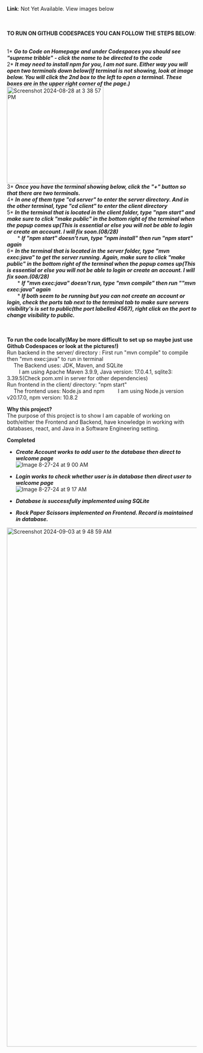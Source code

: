 **Link**: Not Yet Available. View images below  <br/><br/><br/>

**TO RUN ON GITHUB CODESPACES YOU CAN FOLLOW THE STEPS BELOW**:  <br/><br/>

1* ***Go to Code on Homepage and under Codespaces you should see "supreme tribble" - click the name to be directed to the code***  <br/>
2* ***It may need to install npm for you, I am not sure. Either way you will open two terminals down below(If terminal is not showing, look at image below. You will click the 2nd box to the left to open a terminal. These boxes are in the upper right corner of the page.)***  <br/>
<img width="256" alt="Screenshot 2024-08-28 at 3 38 57 PM" src="https://github.com/user-attachments/assets/e72f7181-1857-4a06-92c1-e60afc9e993e"> <br/>
3* ***Once you have the terminal showing below, click the "+" button so that there are two terminals.***  <br/>
4* ***In one of them type "cd server" to enter the server directory. And in the other terminal, type "cd client" to enter the client directory***  <br/>
5* ***In the terminal that is located in the client folder, type "npm start" and make sure to click "make public" in the bottom right of the terminal when the popup comes up(This is essential or else you will not be able to login or create an account. I will fix soon.(08/28)***  <br/>
&emsp;&emsp;* ***If "npm start" doesn't run, type "npm install" then run "npm start" again***  <br/>
6* ***In the terminal that is located in the server folder, type "mvn exec:java" to get the server running. Again, make sure to click "make public" in the bottom right of the terminal when the popup comes up(This is essential or else you will not be able to login or create an account. I will fix soon.(08/28)*** <br/>
&emsp;&emsp;* ***If "mvn exec:java" doesn't run, type "mvn compile" then run ""mvn exec:java" again***  <br/>
&emsp;&emsp;* ***If both seem to be running but you can not create an account or login, check the ports tab next to the terminal tab to make sure servers visibility's is set to public(the port labelled 4567), right click on the port to change visibility to public.***  <br/><br/><br/>


**To run the code locally(May be more difficult to set up so maybe just use Github Codespaces or look at the pictures!)**  <br/>
Run backend in the server/ directory : First run "mvn compile" to compile then "mvn exec:java" to run in terminal  <br/>
&emsp; The Backend uses: JDK, Maven, and SQLite  <br>
&emsp;&emsp; I am using Apache Maven 3.9.9, Java version: 17.0.4.1, sqlite3: 3.39.5(Check pom.xml in server for other dependencies)  <br>
Run frontend in the client/ directory: "npm start"  <br>
&emsp; The frontend uses: Node.js and npm
&emsp;&emsp; I am using Node.js version v20.17.0, npm version: 10.8.2  <br>


**Why this project?**  <br/>
The purpose of this project is to show I am capable of working on both/either the Frontend and Backend, have knowledge in working with databases, react, and Java in a Software Engineering setting.


**Completed**  <br/>
* ***Create Account works to add user to the database then direct to welcome page***  <br/>
![Image 8-27-24 at 9 00 AM](https://github.com/user-attachments/assets/18d2661e-02f3-4668-b0d3-c2855f779c4c)

* ***Login works to check whether user is in database then direct user to welcome page***  <br/>
![Image 8-27-24 at 9 17 AM](https://github.com/user-attachments/assets/1a9b30dc-af94-4451-8cb8-d886b3623f16)

* ***Database is successfully implemented using SQLite***  </br>

* ***Rock Paper Scissors implemented on Frontend. Record is maintained in database.***  <br/>
<img width="1374" alt="Screenshot 2024-09-03 at 9 48 59 AM" src="https://github.com/user-attachments/assets/5537e729-cb03-4056-a314-1f6d88ba4369">


